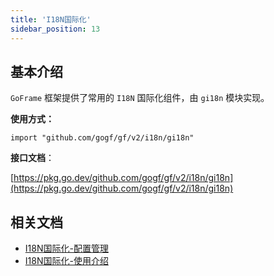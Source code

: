 ```yaml
---
title: 'I18N国际化'
sidebar_position: 13
---
```


## 基本介绍

`GoFrame` 框架提供了常用的 `I18N` 国际化组件，由 `gi18n` 模块实现。

**使用方式：**

```
import "github.com/gogf/gf/v2/i18n/gi18n"
```

**接口文档**：

[https://pkg.go.dev/github.com/gogf/gf/v2/i18n/gi18n](https://pkg.go.dev/github.com/gogf/gf/v2/i18n/gi18n)

## 相关文档

- [I18N国际化-配置管理](output/goframe-v2.1-md/核心组件-重点/I18N国际化/I18N国际化-配置管理)
- [I18N国际化-使用介绍](output/goframe-v2.1-md/核心组件-重点/I18N国际化/I18N国际化-使用介绍)